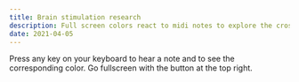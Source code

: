 ```yaml
---
title: Brain stimulation research
description: Full screen colors react to midi notes to explore the cross stimulation of the brain
date: 2021-04-05
---
```


<script setup>
import brain from './brain.vue'
</script>

<client-only>
  <brain />
</client-only>

Press any key on your keyboard to hear a note and to see the corresponding color. Go fullscreen with the button at the top right.